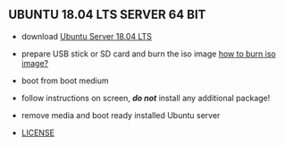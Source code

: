 ## UBUNTU 18.04 LTS SERVER 64 BIT

* download [Ubuntu Server 18.04 LTS](http://releases.ubuntu.com/18.04.1/ubuntu-18.04.1-live-server-amd64.iso)

* prepare USB stick or SD card and burn the iso image [how to burn iso image?](https://www.google.com/search?q=how+to+burn+iso+image)

* boot from boot medium

* follow instructions on screen, ***do not*** install any additional package!

* remove media and boot ready installed Ubuntu server






















* [LICENSE](https://github.com/Zwilla/BitCaine5_aeternity_miner/blob/master/LICENSE)
